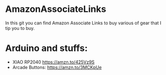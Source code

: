 # AmazonAssociateLinks
In this git you can find Amazon Associate Links to buy various of gear that I tip you to buy.



# Arduino and stuffs:

- XIAO RP2040 https://amzn.to/425Vz9S 
- Arcade Buttons: https://amzn.to/3MCKpUe
